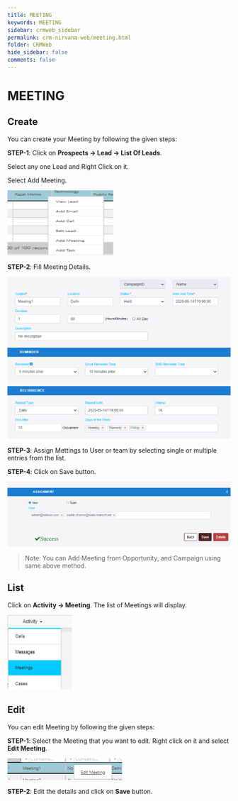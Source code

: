 ```yaml
---
title: MEETING
keywords: MEETING
sidebar: crmweb_sidebar
permalink: crm-nirvana-web/meeting.html
folder: CRMWeb
hide_sidebar: false
comments: false
---
```


# MEETING

## Create

You can create your Meeting by following the given steps:

**STEP-1**: Click on **Prospects → Lead → List Of Leads**.

Select any one Lead and Right Click on it.

Select Add Meeting.


![](/images/meeting-create.png)


**STEP-2**:  Fill Meeting Details.

![](/images/meeting-details.png)

**STEP-3**:  Assign Mettings to User or team by selecting single or multiple entries from the list.

**STEP-4**: Click on Save button.

![](/images/meeting-assignment.png)

>Note: You can Add Meeting from Opportunity,  and Campaign using same above method.

## List

Click on **Activity → Meeting**. The list of Meetings will display.



![](/images/meeting-list.png)


## Edit

You can edit Meeting by following the given steps:

**STEP-1**: Select the Meeting that you want to edit. Right click on it and select **Edit Meeting**.


![](/images/meeting-edit.png)


**STEP-2**: Edit the details and click on **Save** button.
